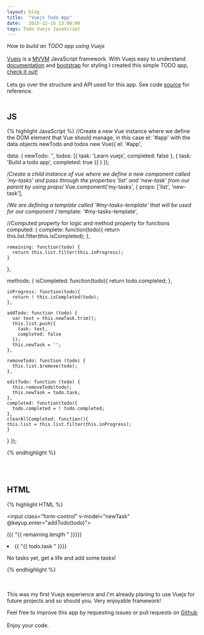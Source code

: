 ```yaml
---
layout: blog
title:  "Vuejs Todo App"
date:   2015-12-16 13:00:00
tags: Todo Vuejs JavaScript
---
```


<i>How to build an TODO app using Vuejs</i>
<br/>
<br/>
<a href="http://vuejs.org" target="_new">Vuejs</a> is a <a href="https://en.wikipedia.org/wiki/Model%E2%80%93view%E2%80%93viewmodel" target="_new">MVVM</a> JavaScript framework. With Vuejs easy to understand <a href="http://vuejs.org/guide/" target="_new">documentation</a> and <a href="http://getbootstrap.com/">bootstrap</a> for styling I created this simple TODO app, <a href="http://osterbergmarcus.github.io/todo/" target="_new">check it out!</a>
<br/>
<br/>
Lets go over the structure and API used for this app. See code <a href="https://github.com/osterbergmarcus/vuejs-todo-app">source</a> for reference.
<br/>
<br/>
<h2><strong>JS</strong></h2>
{% highlight JavaScript %}
//Create a new Vue instance where we define the DOM element that Vue should manage, in this case el: '#app' with the data objects newTodo and todos
new Vue({
  el: '#app',

  data: {
    newTodo: '',
    todos: [{
      task: 'Learn vuejs',
      completed: false
    }, {
      task: 'Build a todo app',
      completed: true
    }]
  }
});

/*Create a child instance of vue where we define a new component called 'my-tasks' and pass through the properties 'list'
and 'new-task' from our parent by using props*/
Vue.component('my-tasks', {
  props: ['list', 'new-task'],

/*We are defining a template called '#my-tasks-template' that
will be used for our component <my-tasks>*/
  template: '#my-tasks-template',

//Computed property for logic and method property for functions
  computed: {
    complete: function(todo){
      return this.list.filter(this.isCompleted);
    },

    remaining: function(todo) {
      return this.list.filter(this.inProgress);
    }
  },

  methods: {
    isCompleted: function(todo){
      return todo.completed;
    },

    inProgress: function(todo){
      return ! this.isCompleted(todo);
    },

    addTodo: function (todo) {
      var text = this.newTask.trim();
      this.list.push({
        task: text,
        completed: false
      });
      this.newTask = '';
    },

    removeTodo: function (todo) {
      this.list.$remove(todo);
    },

    editTodo: function (todo) {
      this.removeTodo(todo);
      this.newTask = todo.task;
    },
    completed: function(todo){
      todo.completed = ! todo.completed;
    },
    clearAllCompleted: function(){
    this.list = this.list.filter(this.inProgress);
    }
  }
});

{% endhighlight %}

<br/>
<br/>
<h2><strong>HTML</strong></h2>
{% highlight HTML %}
<!--We will have to set an attribute on our component to bind
list to todos and newTask to newTodo-->
<my-tasks :list="todos" :new-task="newTodo">

<!--Use v-model for data binding, here we are binding an element to our data object newTask and an onkeyup event to invoke our method 'addTodo'-->
<input class="form-control" v-model="newTask" @keyup.enter="addTodo(todo)">
<!--NOTE: when we are refering newTask to new-task we are using
camelCase for newTask and kebab-case for our
html attribute new-task.-->

<!--Render our computed method remaining using v-show and output the length of remaining todos using double mustache tags-->
<span v-show="remaining">({{ "{{ remaining.length " }}}})</span>

<!--Using rendering condition v-for. Every item inside remaining in this case we refer to items as "todo", output the todo.task-->
<li class="list-group-item list-group-item-info" v-for="todo in remaining">
  <span>{{ "{{ todo.task " }}}}</span> <!--Again inside double
  mustache tag-->

<!--Set v-else on element for conditional rendering-->
 <p v-else>No tasks yet, get a life and add some tasks!</p>

<!--Use v-if directive to render number of completed todos if any todo are completed-->
 <div v-if="complete.length">

{% endhighlight %}

<br/>
<br/>
This was my first Vuejs experience and I'm already planing to use Vuejs for future projects and so should you. Very enjoyable framework!

Feel free to improve this app by requesting issues or pull requests on <a href="https://github.com/osterbergmarcus/vuejs-todo-app" target="_new">Github</a>
<br/>
<br/>
Enjoy your code.
